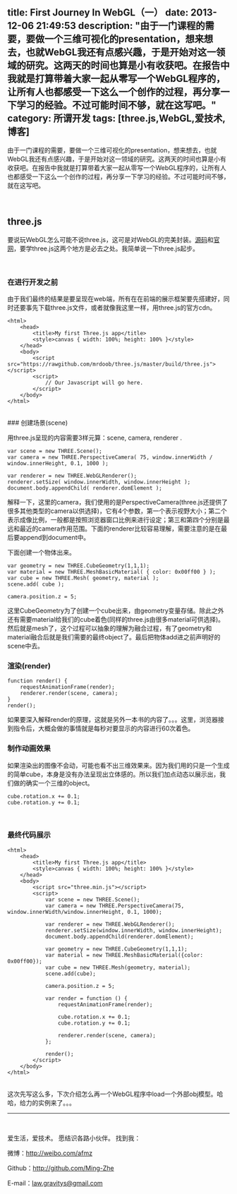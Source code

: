 title: First Journey In WebGL（一）
date: 2013-12-06 21:49:53
description: "由于一门课程的需要，要做一个三维可视化的presentation，想来想去，也就WebGL我还有点感兴趣，于是开始对这一领域的研究。这两天的时间也算是小有收获吧。在报告中我就是打算带着大家一起从零写一个WebGL程序的，让所有人也都感受一下这么一个创作的过程，再分享一下学习的经验。不过可能时间不够，就在这写吧。"
category: 所谓开发
tags: [three.js,WebGL,爱技术,博客]
---

由于一门课程的需要，要做一个三维可视化的presentation，想来想去，也就WebGL我还有点感兴趣，于是开始对这一领域的研究。这两天的时间也算是小有收获吧。在报告中我就是打算带着大家一起从零写一个WebGL程序的，让所有人也都感受一下这么一个创作的过程，再分享一下学习的经验。不过可能时间不够，就在这写吧。

<br/>

## three.js

要说玩WebGL怎么可能不说three.js，这可是对WebGL的完美封装。[源码](http://threejs.org/)和[官网](https://github.com/mrdoob/three.js/)，要学three.js这两个地方是必去之处。我简单说一下three.js起步。

<br/>

### 在进行开发之前

由于我们最终的结果是要呈现在web端，所有在在前端的展示框架要先搭建好，同时还要事先下载three.js文件，或者就像我这里一样，用three.js的官方cdn。


	<html>
		<head>
			<title>My first Three.js app</title>
			<style>canvas { width: 100%; height: 100% }</style>
		</head>
		<body>
			<script src="https://rawgithub.com/mrdoob/three.js/master/build/three.js"></script>
			<script>
				// Our Javascript will go here.
			</script>
		</body>
	</html>

<br/>
### 创建场景(scene)

用three.js呈现的内容需要3样元算：scene, camera, renderer	. 

	var scene = new THREE.Scene();
	var camera = new THREE.PerspectiveCamera( 75, window.innerWidth / window.innerHeight, 0.1, 1000 );

	var renderer = new THREE.WebGLRenderer();
	renderer.setSize( window.innerWidth, window.innerHeight );
	document.body.appendChild( renderer.domElement );

解释一下，这里的camera，我们使用的是PerspectiveCamera(three.js还提供了很多其他类型的camera以供选择)，它有4个参数，第一个表示视野大小；第二个表示成像比例，一般都是按照浏览器窗口比例来进行设定；第三和第四个分别是最远和最近的camera作用范围。下面的renderer比较容易理解，需要注意的是在最后要append到document中。

下面创建一个物体出来。

	var geometry = new THREE.CubeGeometry(1,1,1);
	var material = new THREE.MeshBasicMaterial( { color: 0x00ff00 } );
	var cube = new THREE.Mesh( geometry, material );
	scene.add( cube );

	camera.position.z = 5;

这里CubeGeometry为了创建一个cube出来，由geometry变量存储。除此之外还有需要material给我们的cube着色(同样的three.js由很多material可供选择)。然后就是mesh了，这个过程可以抽象的理解为融合过程，有了geometry和material融合后就是我们需要的最终object了。最后把物体add进之前声明好的scene中去。
<br/>

### 渲染(render)

	function render() {
		requestAnimationFrame(render);
		renderer.render(scene, camera);
	}
	render();

如果要深入解释render的原理，这就是另外一本书的内容了。。。这里，浏览器接到指令后，大概会做的事情就是每秒对要显示的内容进行60次着色。
<br/>

### 制作动画效果

如果渲染出的图像不会动，可能也看不出三维效果来。因为我们用的只是一个生成的简单cube，本身是没有办法呈现出立体感的。所以我们加点动态以展示出，我们做的确实一个三维的object。


	cube.rotation.x += 0.1;
	cube.rotation.y += 0.1;
<br/>

### 最终代码展示

	<html>
		<head>
			<title>My first Three.js app</title>
			<style>canvas { width: 100%; height: 100% }</style>
		</head>
		<body>
			<script src="three.min.js"></script>
			<script>
				var scene = new THREE.Scene();
				var camera = new THREE.PerspectiveCamera(75, window.innerWidth/window.innerHeight, 0.1, 1000);

				var renderer = new THREE.WebGLRenderer();
				renderer.setSize(window.innerWidth, window.innerHeight);
				document.body.appendChild(renderer.domElement);

				var geometry = new THREE.CubeGeometry(1,1,1);
				var material = new THREE.MeshBasicMaterial({color: 0x00ff00});
				var cube = new THREE.Mesh(geometry, material);
				scene.add(cube);

				camera.position.z = 5;

				var render = function () {
					requestAnimationFrame(render);

					cube.rotation.x += 0.1;
					cube.rotation.y += 0.1;

					renderer.render(scene, camera);
				};

				render();
			</script>
		</body>
	</html>

<br/>
这次先写这么多，下次介绍怎么再一个WebGL程序中load一个外部obj模型。哈哈，给力的实例来了。。。

<br/>

***

<br/>

爱生活，爱技术。
愿结识各路小伙伴。
找到我：

微博：http://weibo.com/afmz

Github：http://github.com/Ming-Zhe

E-mail：law.gravitys@gmail.com 















